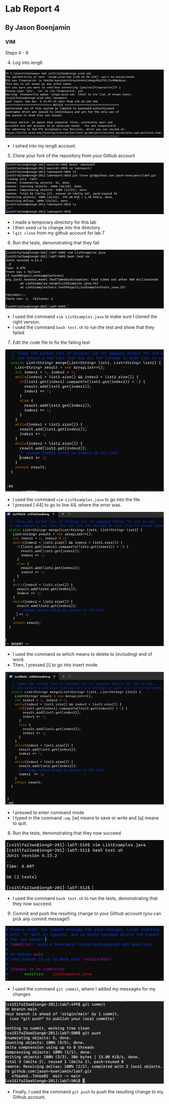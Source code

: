 # Lab Report 4
## By Jason Boenjamin
### VIM

Steps 4 - 9

4. Log into ieng6

![Image](CSE15_Lab4_SC1.png)
- I sshed into my ieng6 account.

5. Clone your fork of the repository from your Github account

![Image](CSE15_Lab4_SC2.png)
- I made a temporary directory for this lab
- I then used `cd` to change into the directory
- I `git clone` from my github account for lab 7

6. Run the tests, demonstrating that they fail

![Image](CSE15_Lab4_SC3.png)
- I used the command `vim ListExamples.java` to make sure I cloned the right version.
- I used the command `bash test.sh` to run the test and show that they failed

7. Edit the code file to fix the failing test

![Image](CSE15_Lab4_SC4.png)
- I used the command `vim ListExamples.java` to go into the file
- I pressed [:44] to go to line 44, where the error was.

![Image](CSE15_Lab4_SC5.png)
- I used the command `de` which means to delete to (including) end of word.
- Then, I pressed [i] to go into insert mode.

![Image](CSE15_Lab4_SC6.png)
- I pressed <esc> to enter command mode
- I typed in the command `:wq`. [w] means to save or write and [q] means to quit.

8. Run the tests, demonstrating that they now succeed

![Image](CSE15_Lab4_SC7.png)
- I used the command `bash test.sh` to run the tests, demonstrating that they now succeed.
    
9. Commit and push the resulting change to your Github account (you can pick any commit message!)

![Image](CSE15_Lab4_SC8.png)
- I used the command `git commit`, where I added my messages for my changes

![Image](CSE15_Lab4_SC9.png)
- Finally, I used the command `git push` to push the resulting change to my Github account.
